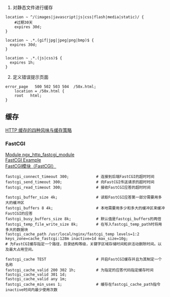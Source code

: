1. 对静态文件进行缓存
```
location ~ ^/(images|javascript|js|css|flash|media|static)/ {
    #过期30天
    expires 30d;
}

location ~ .*.(gif|jpg|jpeg|png|bmp)$ {
  expires 30d;
}
 
location ~ .*.(js|css)$ {
  expires 1h;
}
```

2. 定义错误提示页面
```
error_page   500 502 503 504  /50x.html;
    location = /50x.html {
    root   html;
}
```



## 缓存
[HTTP 缓存的四种风味与缓存策略](https://segmentfault.com/a/1190000006689795)
### FastCGI
[Module ngx_http_fastcgi_module](http://nginx.org/en/docs/http/ngx_http_fastcgi_module.html)  
[FastCGI Example](https://www.nginx.com/resources/wiki/start/topics/examples/fastcgiexample/)  
[FastCGI模块（FastCGI）](http://www.cnblogs.com/shengshuai/archive/2013/01/11/fastcgi.html)  
```
fastcgi_connect_timeout 300;            # 连接到后端FastCGI的超时时间
fastcgi_send_timeout 300;               # 向FastCGI传送请求的超时时间
fastcgi_read_timeout 300;               # 接收FastCGI应答的超时时间

fastcgi_buffer_size 4k;                 # 读取FastCGI应答第一部分需要用多大的缓冲区
fastcgi_buffers 8 4k;                   # 本地需要用多少和多大的缓冲区来缓冲FastCGI的应答
fastcgi_busy_buffers_size 8k;           # 默认值是fastcgi_buffers的两倍
fastcgi_temp_file_write_size 8k;        # 在写入fastcgi_temp_path时将用多大的数据块
fastcgi_cache_path /usr/local/nginx/fastcgi_temp levels=1:2 keys_zone=cache_fastcgi:128m inactive=1d max_size=10g;
# 为FastCGI缓存指定一个路径，目录结构等级，关键字区域存储时间和非活动删除时间。以及最大占用空间。

fastcgi_cache TEST                      # 开启FastCGI缓存并且为其制定一个名称
fastcgi_cache_valid 200 302 1h;         # 为指定的应答代码指定缓存时间
fastcgi_cache_valid 301 1d;  
fastcgi_cache_valid any 1m;
fastcgi_cache_min_uses 1;               # 缓存在fastcgi_cache_path指令inactive时间内最少使用次数

```